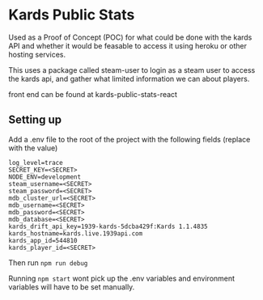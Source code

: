 # Kards Public Stats

Used as a Proof of Concept (POC) for what could be done with the kards API and whether it would be feasable to access it using heroku or other hosting services.

This uses a package called steam-user to login as a steam user to access the kards api, and gather what limited information we can about players.

front end can be found at kards-public-stats-react

## Setting up

Add a .env file to the root of the project with the following fields (replace <SECRET> with the value)

```
log_level=trace
SECRET_KEY=<SECRET>
NODE_ENV=development
steam_username=<SECRET>
steam_password=<SECRET>
mdb_cluster_url=<SECRET>
mdb_username=<SECRET>
mdb_password=<SECRET>
mdb_database=<SECRET>
kards_drift_api_key=1939-kards-5dcba429f:Kards 1.1.4835
kards_hostname=kards.live.1939api.com
kards_app_id=544810
kards_player_id=<SECRET>
```

Then run `npm run debug`

Running `npm start` wont pick up the .env variables and environment variables will have to be set manually.
